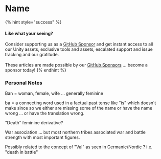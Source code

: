 # Name

{% hint style="success" %}
#### Like what your seeing?

Consider supporting us as a [GitHub Sponsor](../../../../../../../become-a-sponsor.md) and get instant access to all our Unity assets, exclusive tools and assets, escalated support and issue tracking and our gratitude.\
\
These articles are made possible by our [GitHub Sponsors](https://github.com/sponsors/heathen-engineering) ... become a sponsor today!
{% endhint %}

### Personal Notes

Ban = woman, female, wife ... generally feminine

ba = a connecting word used in a factual past tense like "is" which doesn't make since so we either are missing some of the name or have the name wrong ... or have the translation wrong.

"Death" feminine derivative?

War association ... but most northern tribes associated war and battle strength with most important figures.

Possibly related to the concept of "Val" as seen in Germanic/Nordic ? i.e. "death in battle"

